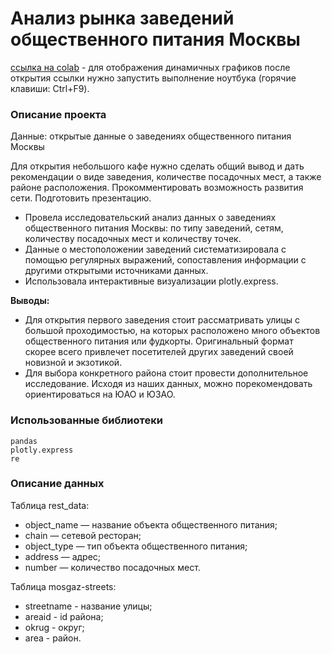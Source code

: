 # Анализ рынка заведений общественного питания Москвы

[ссылка на colab](https://colab.research.google.com/drive/1AkACJZOClEnhhgM9zQj2jiXuQGYj05ar) - для отображения 
динамичных графиков после открытия ссылки нужно запустить выполнение ноутбука (горячие клавиши: Ctrl+F9). 

### Описание проекта
Данные: открытые данные о заведениях общественного питания Москвы

Для открытия небольшого кафе нужно сделать общий вывод и дать рекомендации о виде заведения, количестве посадочных мест, 
а также районе расположения. Прокомментировать возможность развития сети. Подготовить презентацию.

* Провела исследовательский анализ данных о заведениях общественного питания Москвы: по типу заведений, сетям, 
количеству посадочных мест и количеству точек.
* Данные о местоположении заведений систематизировала с помощью регулярных выражений, сопоставления информации с 
другими открытыми источниками данных.
* Использовала интерактивные визуализации plotly.express.

**Выводы:**

* Для открытия первого заведения стоит рассматривать улицы с большой проходимостью, на которых расположено много 
объектов общественного питания или фудкорты.
Оригинальный формат скорее всего привлечет посетителей других заведений своей новизной и экзотикой.
* Для выбора конкретного района стоит провести дополнительное исследование. Исходя из наших данных, можно 
порекомендовать ориентироваться на ЮАО и ЮЗАО.

### Использованные библиотеки

```
pandas
plotly.express
re
```
### Описание данных

Таблица rest_data:
   - object_name — название объекта общественного питания;
   - chain — сетевой ресторан;
   - object_type — тип объекта общественного питания;
   - address — адрес;
   - number — количество посадочных мест.
   
Таблица mosgaz-streets:
   - streetname - название улицы;
   - areaid - id района;
   - okrug - округ;
   - area - район.